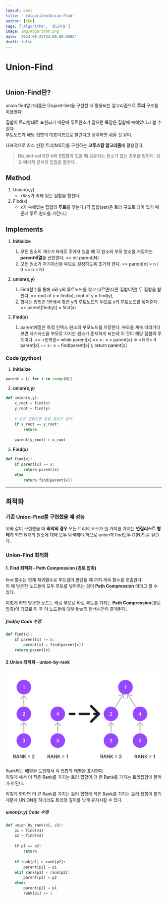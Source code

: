 ```yaml
---
layout: post
title: ' [Algorithm]Union-Find'
author: [KKH]
tags: ['Algorithm', '알고리즘']
image: img/Algorithm.png
date: '2023-08-25T23:00:00.000Z'
draft: false
---
```

# Union-Find
```toc
```
## Union-Find란?

union find알고리즘은 Disjoint-Set을 구현할 때 활용되는 알고리즘으로 **트리** 구조를 이용한다.  

집합이 트리형태로 표현되기 때문에 루트원소가 같으면 똑같은 집합에 속해있다고 볼 수 있다.  
루트노드가 해당 집합의 대표이름으로 불린다고 생각하면 쉬울 것 같다.

대표적으로 최소 신장 트리(MST)를 구현하는 **크루스칼 알고리즘**에 활용된다.

> Disjoint-set이란 A와 B집합이 있을 때 공유되는 원소가 없는 경우를 말한다. 상호 배타적 관계의 집합을 말한다.


## Method
1. Union(x,y)
	- x와 y가 속해 있는 집합을 합친다.
2. Find(x)
	- x가 속해있는 집합의 **루트**를 찾는다.(각 집합(set)은 트리 구조로 되어 있기 때문에 루트 원소를 가진다.)

## Implements
1. **Initialize** 
	1. 모든 원소의 개수가 N개로 주어져 있을 때 각 원소의 부모 원소를 저장하는 **parent배열**을 선언한다.
		=> int parent\[N]
	2. 모든 원소가 자기자신을 부모로 설정하도록 초기화 한다.
		=> parent\[n] = n ( 0 <= n < N)
		
2. **union(x,y)**
	1. Find함수를 통해 x와 y의 루트노드를 찾고 다르면(다른 집합이면) 두 집합을 합친다.
		=> root of x = find(x), root of y = find(y), 
	2. 합치는 방법은 1번에서 찾은 y의 루트노드의 부모로 x의 루트노드를 넣어준다.  
		=> parent\[find(y)\] = find(x)
		
3. **Find(x)**
	1. parent배열은 특정 인덱스 원소의 부모노드를 저장한다. 부모를 계속 따라가다 보면 자기자신을 부모로 가지는 원소가 존재하게 되는데 이 것이 해당 집합의 루트이다.
		=> <반복문> while parent\[x] == x : x = parent\[x] 
		=>  <재귀> if parent\[x] == x : x = find(parent\[x] ); return parent\[x]

### Code (python)

1. **Initialize** 
```python
parent = [i for i in range(N)]
```
2. **union(x,y)**
```python
def union(x,y):
	x_root = find(x)
	y_root = find(y)

	# 같은 집합이면 합칠 필요가 없다!
	if x_root == y_root:
		return

	parent[y_root] = x_root
```
3. **Find(x)**
```python
def find(x):
	if parent[x] == x:
		return parent[x]
	else
		return find(parent[x])
```

---
## 최적화

### 기존 Union-Find를 구현했을 때 성능

위와 같이 구현했을 때 **최악의 경우** 모든 트리의 요소가 한 가지를 가지는 **연결리스트 형태**가 되면 N개의 원소에 대해 모두 탐색해야 하므로 union과 find모두 O(N)만큼 걸린다.

### Union-Find 최적화 

#### 1. Find 최적화 - Path Compression (경로 압축)
find 함수는 현재 재귀함수로 루트임이 판단될 때 까지 계속 함수를 호출한다.  
이 때 방문한 노드들에 모두 루트를 넣어주는 것이 **Path Compression** 이라고 할 수 있다.

이렇게 하면 방문한 노드는 바로 부모로 바로 루트를 가지는 **Path Compression**(경로압축)이 되므로 이 후 이 노드들에 대해 find의 탐색시간이 줄게된다.

##### find(x) Code 수정
```python
def find(x):
    if parent[x] != x:
        parent[x] = find(parent[x])
    return parent[x]
```

#### 2.Union 최적화 - union-by-rank
![unionbyrank](img/unionbyrank.png)
Rank라는 배열을 도입해서 각 집합의 레벨을 표시한다.  
이렇게 해서 더 작은 Rank를 가지는 트리 집합이 더 큰 Rank를 가지는 트리집합에 들어가게 된다.

이렇게 한다면 더 큰 Rank를 가지는 트리 집합에 작은 Rank를 가지는 트리 집합이 붙기 때문에 UNION을 하더라도 트리의 깊이를 낮게 유지시킬 수 있다.

##### union(x,y) Code 수정

```python
def union_by_rank(v1, v2):
    p1 = find(v1)
    p2 = find(v2)

    if p1 == p2:
        return

    if rank[p1] > rank[p2]:  
        parent[p2] = p1
    elif rank[p1] < rank[p2]:
        parent[p1] = p2
    else:
        parent[p2] = p1
        rank[p1] += 1
```